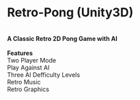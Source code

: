 # Retro-Pong (Unity3D)

<br>
<b>A Classic Retro 2D Pong Game with AI</b><br>

<br>
<b>Features</b><br>
Two Player Mode<br>
Play Against AI<br>
Three AI Defficulty Levels<br>
Retro Music<br>
Retro Graphics<br>